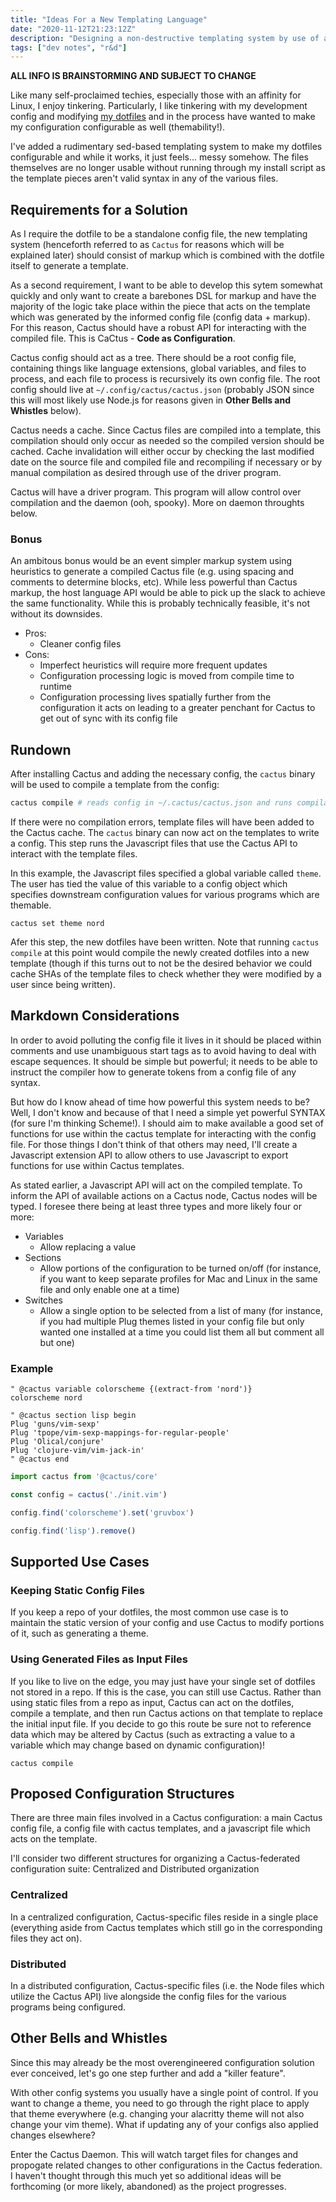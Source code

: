 ```yaml
---
title: "Ideas For a New Templating Language"
date: "2020-11-12T21:23:12Z"
description: "Designing a non-destructive templating system by use of an informed compiler"
tags: ["dev notes", "r&d"]
---
```


**ALL INFO IS BRAINSTORMING AND SUBJECT TO CHANGE**

Like many self-proclaimed techies, especially those with an affinity for Linux, I enjoy tinkering. Particularly, I like tinkering with my development config and modifying [my dotfiles](https://github.com/konapun/dotfiles)
and in the process have wanted to make my configuration configurable as well (themability!).

I've added a rudimentary sed-based templating system to make my dotfiles configurable and while it works,
it just feels... messy somehow. The files themselves are no longer usable without running through my install
script as the template pieces aren't valid syntax in any of the various files.

## Requirements for a Solution
As I require the dotfile to be a standalone config file, the new templating system (henceforth referred to as `Cactus` for reasons which will be explained later) should consist of markup which
is combined with the dotfile itself to generate a template.

As a second requirement, I want to be able to develop this sytem somewhat quickly and only want to create a barebones DSL for markup and have the majority of the logic take place within the piece
that acts on the template which was generated by the informed config file (config data + markup). For this reason, Cactus should have a robust API for interacting with the compiled file.
This is CaCtus - **Code as Configuration**.

Cactus config should act as a tree. There should be a root config file, containing things like language extensions, global variables, and files to process, and each file to process is recursively
its own config file. The root config should live at `~/.config/cactus/cactus.json` (probably JSON since this will most likely use Node.js for reasons given in **Other Bells and Whistles** below).

Cactus needs a cache. Since Cactus files are compiled into a template, this compilation should only occur as needed so the compiled version should be cached. Cache invalidation will either occur
by checking the last modified date on the source file and compiled file and recompiling if necessary or by manual compilation as desired through use of the driver program.

Cactus will have a driver program. This program will allow control over compilation and the daemon (ooh, spooky). More on daemon throughts below.

### Bonus
An ambitous bonus would be an event simpler markup system using heuristics to generate a compiled Cactus file (e.g. using spacing and comments to determine blocks, etc). While less powerful than
Cactus markup, the host language API would be able to pick up the slack to achieve the same functionality. While this is probably technically feasible, it's not without its downsides.

  * Pros:
    * Cleaner config files
  * Cons:
    * Imperfect heuristics will require more frequent updates
    * Configuration processing logic is moved from compile time to runtime
    * Configuration processing lives spatially further from the configuration it acts on leading to a greater penchant for Cactus to get out of sync with its config file

## Rundown
After installing Cactus and adding the necessary config, the `cactus` binary will be used to compile a template from the config:

```sh
cactus compile # reads config in ~/.cactus/cactus.json and runs compilation based on config
```

If there were no compilation errors, template files will have been added to the Cactus cache. The `cactus` binary can now act on the templates to write a config. This step runs the Javascript files that
use the Cactus API to interact with the template files.

In this example, the Javascript files specified a global variable called `theme`. The user has tied the value of this variable to a config object which specifies downstream configuration values for
various programs which are themable.

```
cactus set theme nord
```

Afer this step, the new dotfiles have been written. Note that running `cactus compile` at this point would compile the newly created dotfiles into a new template (though if this turns out to not be the
desired behavior we could cache SHAs of the template files to check whether they were modified by a user since being written).

## Markdown Considerations
In order to avoid polluting the config file it lives in it should be placed within comments and use unambiguous start tags as to avoid having to deal with escape sequences. It should be simple but
powerful; it needs to be able to instruct the compiler how to generate tokens from a config file of any syntax.

But how do I know ahead of time how powerful this system needs to be? Well, I don't know and because of that I need a simple yet powerful SYNTAX (for sure I'm thinking Scheme!). I should aim to make
available a good set of functions for use within the cactus template for interacting with the config file. For those things I don't think of that others may need, I'll create a Javascript extension
API to allow others to use Javascript to export functions for use within Cactus templates.

As stated earlier, a Javascript API will act on the compiled template. To inform the API of available actions on a Cactus node, Cactus nodes will be typed. I foresee there being at least three types
and more likely four or more:

  * Variables
    * Allow replacing a value
  * Sections
    * Allow portions of the configuration to be turned on/off (for instance, if you want to keep separate profiles for Mac and Linux in the same file and only enable one at a time)
  * Switches
    * Allow a single option to be selected from a list of many (for instance, if you had multiple Plug themes listed in your config file but only wanted one installed at a time you could list them all but comment all but one)

### Example

```vim
" @cactus variable colorscheme {(extract-from 'nord')}
colorscheme nord

" @cactus section lisp begin
Plug 'guns/vim-sexp'
Plug 'tpope/vim-sexp-mappings-for-regular-people'
Plug 'Olical/conjure'
Plug 'clojure-vim/vim-jack-in'
" @cactus end
```

```js
import cactus from '@cactus/core'

const config = cactus('./init.vim')

config.find('colorscheme').set('gruvbox')

config.find('lisp').remove()
```

## Supported Use Cases
### Keeping Static Config Files
If you keep a repo of your dotfiles, the most common use case is to maintain the static version of your config and use Cactus to modify portions of it, such as generating a theme.

### Using Generated Files as Input Files
If you like to live on the edge, you may just have your single set of dotfiles not stored in a repo. If this is the case, you can still use Cactus. Rather than using static files from a repo as input,
Cactus can act on the dotfiles, compile a template, and then run Cactus actions on that template to replace the initial input file. If you decide to go this route be sure not to reference data which may
be altered by Cactus (such as extracting a value to a variable which may change based on dynamic configuration)!

`cactus compile`

## Proposed Configuration Structures
There are three main files involved in a Cactus configuration: a main Cactus config file, a config file with cactus templates, and a javascript file which acts on the template.

I'll consider two different structures for organizing a Cactus-federated configuration suite: Centralized and Distributed organization

### Centralized
In a centralized configuration, Cactus-specific files reside in a single place (everything aside from Cactus templates which still go in the corresponding files they act on).

### Distributed
In a distributed configuration, Cactus-specific files (i.e. the Node files which utilize the Cactus API) live alongside the config files for the various programs being configured.

## Other Bells and Whistles
Since this may already be the most overengineered configuration solution ever conceived, let's go one step further and add a "killer feature".

With other config systems you usually have a single point of control. If you want to change a theme, you need to go through the right place to apply that theme everywhere (e.g. changing your alacritty
theme will not also change your vim theme). What if updating any of your configs also applied changes elsewhere?

Enter the Cactus Daemon. This will watch target files for changes and propogate related changes to other configurations in the Cactus federation. I haven't thought through this much yet so additional
ideas will be forthcoming (or more likely, abandoned) as the project progresses.
